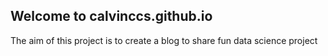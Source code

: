 ## Welcome to calvinccs.github.io

The aim of this project is to create a blog to share fun data science project 
